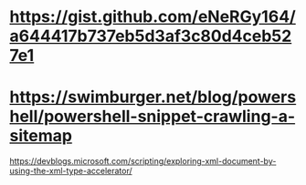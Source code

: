 # https://gist.github.com/eNeRGy164/a644417b737eb5d3af3c80d4ceb527e1


# https://swimburger.net/blog/powershell/powershell-snippet-crawling-a-sitemap

https://devblogs.microsoft.com/scripting/exploring-xml-document-by-using-the-xml-type-accelerator/